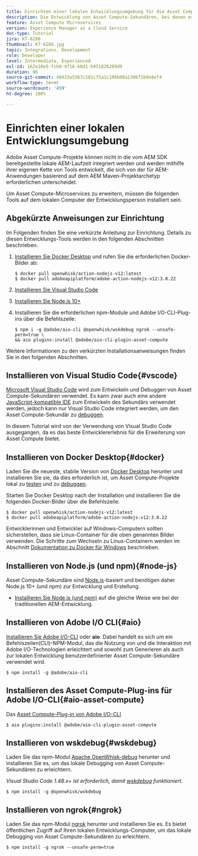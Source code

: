 ```yaml
---
title: Einrichten einer lokalen Entwicklungsumgebung für die Asset Compute-Erweiterbarkeit
description: Die Entwicklung von Asset Compute-Sekundären, bei denen es sich um JavaScript-Anwendungen von Node.js handelt, erfordert spezifische Entwicklungs-Tools, die sich von der herkömmlichen AEM-Entwicklung unterscheiden, die von Node.js und verschiedenen npm-Modulen bis hin zu Docker Desktop und Microsoft Visual Studio Code reichen.
feature: Asset Compute Microservices
version: Experience Manager as a Cloud Service
doc-type: Tutorial
jira: KT-6266
thumbnail: KT-6266.jpg
topic: Integrations, Development
role: Developer
level: Intermediate, Experienced
exl-id: 162e10e5-fcb0-4f16-b6d1-b951826209d9
duration: 96
source-git-commit: 48433a5367c281cf5a1c106b08a1306f1b0e8ef4
workflow-type: tm+mt
source-wordcount: '459'
ht-degree: 100%

---
```


# Einrichten einer lokalen Entwicklungsumgebung

Adobe Asset Compute-Projekte können nicht in die vom AEM SDK bereitgestellte lokale AEM-Laufzeit integriert werden und werden mithilfe ihrer eigenen Kette von Tools entwickelt, die sich von der für AEM-Anwendungen basierend auf dem AEM Maven-Projektarchetyp erforderlichen unterscheidet.

Um Asset Compute-Microservices zu erweitern, müssen die folgenden Tools auf dem lokalen Computer der Entwicklungsperson installiert sein.

## Abgekürzte Anweisungen zur Einrichtung

Im Folgenden finden Sie eine verkürzte Anleitung zur Einrichtung. Details zu diesen Entwicklungs-Tools werden in den folgenden Abschnitten beschrieben.

1. [Installieren Sie Docker Desktop](https://www.docker.com/products/docker-desktop) und rufen Sie die erforderlichen Docker-Bilder ab:

   ```
   $ docker pull openwhisk/action-nodejs-v12:latest
   $ docker pull adobeapiplatform/adobe-action-nodejs-v12:3.0.22
   ```

1. [Installieren Sie Visual Studio Code](https://code.visualstudio.com/download)
1. [Installieren Sie Node.js 10+](../../local-development-environment/development-tools.md#node-js)
1. Installieren Sie die erforderlichen npm-Module und Adobe I/O-CLI-Plug-ins über die Befehlszeile:

   ```
   $ npm i -g @adobe/aio-cli @openwhisk/wskdebug ngrok --unsafe-perm=true \
   && aio plugins:install @adobe/aio-cli-plugin-asset-compute
   ```

Weitere Informationen zu den verkürzten Installationsanweisungen finden Sie in den folgenden Abschnitten.

## Installieren von Visual Studio Code{#vscode}

[Microsoft Visual Studio Code](https://code.visualstudio.com/download) wird zum Entwickeln und Debuggen von Asset Compute-Sekundären verwendet. Es kann zwar auch eine andere [JavaScript-kompatible IDE](../../local-development-environment/development-tools.md#set-up-the-development-ide) zum Entwickeln des Sekundärs verwendet werden, jedoch kann nur Visual Studio Code integriert werden, um den Asset Compute-Sekundär zu [debuggen](../test-debug/debug.md).

In diesem Tutorial wird von der Verwendung von Visual Studio Code ausgegangen, da es das beste Entwicklererlebnis für die Erweiterung von Asset Compute bietet.

## Installieren von Docker Desktop{#docker}

Laden Sie die neueste, stabile Version von [Docker Desktop](https://www.docker.com/products/docker-desktop) herunter und installieren Sie sie, da dies erforderlich ist, um Asset Compute-Projekte lokal zu [testen](../test-debug/test.md) und zu [debuggen](../test-debug/debug.md).

Starten Sie Docker Desktop nach der Installation und installieren Sie die folgenden Docker-Bilder über die Befehlszeile:

```
$ docker pull openwhisk/action-nodejs-v12:latest
$ docker pull adobeapiplatform/adobe-action-nodejs-v12:3.0.22
```

Entwicklerinnen und Entwickler auf Windows-Computern sollten sicherstellen, dass sie Linux-Container für die oben genannten Bilder verwenden. Die Schritte zum Wechseln zu Linux-Containern werden im Abschnitt [Dokumentation zu Docker für Windows](https://docs.docker.com/docker-for-windows/) beschrieben.

## Installieren von Node.js (und npm){#node-js}

Asset Compute-Sekundäre sind [Node.js](https://nodejs.org/)-basiert und benötigen daher Node.js 10+ (und npm) zur Entwicklung und Erstellung.

+ [Installieren Sie Node.js (und npm)](../../local-development-environment/development-tools.md#node-js) auf die gleiche Weise wie bei der traditionellen AEM-Entwicklung.

## Installieren von Adobe I/O CLI{#aio}

[Installieren Sie Adobe I/O-CLI](../../local-development-environment/development-tools.md#aio-cli) oder __aio__. Dabei handelt es sich um ein Befehlszeilen(CLI)-NPM-Modul, das die Nutzung von und die Interaktion mit Adobe I/O-Technologien erleichtert und sowohl zum Generieren als auch zur lokalen Entwicklung benutzerdefinierter Asset Compute-Sekundäre verwendet wird.

```
$ npm install -g @adobe/aio-cli
```

## Installieren des Asset Compute-Plug-ins für Adobe I/O-CLI{#aio-asset-compute}

Das [Asset Compute-Plug-in von Adobe I/O-CLI](https://github.com/adobe/aio-cli-plugin-asset-compute)

```
$ aio plugins:install @adobe/aio-cli-plugin-asset-compute
```

## Installieren von wskdebug{#wskdebug}

Laden Sie das npm-Modul [Apache OpenWhisk-debug](https://www.npmjs.com/package/@openwhisk/wskdebug) herunter und installieren Sie es, um das lokale Debugging von Asset Compute-Sekundären zu erleichtern.

_Visual Studio Code 1.48.x+ ist erforderlich, damit [wskdebug](#wskdebug) funktioniert._

```
$ npm install -g @openwhisk/wskdebug
```

## Installieren von ngrok{#ngrok}

Laden Sie das npm-Modul [ngrok](https://www.npmjs.com/package/ngrok) herunter und installieren Sie es. Es bietet öffentlichen Zugriff auf Ihren lokalen Entwicklungs-Computer, um das lokale Debugging von Asset Compute-Sekundären zu erleichtern.

```
$ npm install -g ngrok --unsafe-perm=true
```
